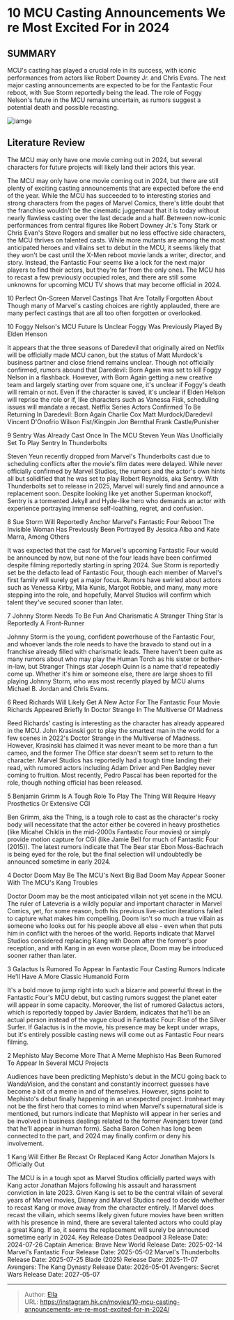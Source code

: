 # 10 MCU Casting Announcements We re Most Excited For in 2024


## SUMMARY 


 MCU&#39;s casting has played a crucial role in its success, with iconic performances from actors like Robert Downey Jr. and Chris Evans. 
 The next major casting announcements are expected to be for the Fantastic Four reboot, with Sue Storm reportedly being the lead. 
 The role of Foggy Nelson&#39;s future in the MCU remains uncertain, as rumors suggest a potential death and possible recasting. 

![iamge](https://static1.srcdn.com/wordpress/wp-content/uploads/2024/01/reed-richards-from-doctor-strange-2-and-marvel-comics-art-of-galactus-and-mephisto.jpg)

## Literature Review

The MCU may only have one movie coming out in 2024, but several characters for future projects will likely land their actors this year.




The MCU may only have one movie coming out in 2024, but there are still plenty of exciting casting announcements that are expected before the end of the year. While the MCU has succeeded to to interesting stories and strong characters from the pages of Marvel Comics, there&#39;s little doubt that the franchise wouldn&#39;t be the cinematic juggernaut that it is today without nearly flawless casting over the last decade and a half. Between now-iconic performances from central figures like Robert Downey Jr.&#39;s Tony Stark or Chris Evan&#39;s Steve Rogers and smaller but no less effective side characters, the MCU thrives on talented casts.
While more mutants are among the most anticipated heroes and villains set to debut in the MCU, it seems likely that they won&#39;t be cast until the X-Men reboot movie lands a writer, director, and story. Instead, the Fantastic Four seems like a lock for the next major players to find their actors, but they&#39;re far from the only ones. The MCU has to recast a few previously occupied roles, and there are still some unknowns for upcoming MCU TV shows that may become official in 2024.
            
 
 10 Perfect On-Screen Marvel Castings That Are Totally Forgotten About 
Though many of Marvel&#39;s casting choices are rightly applauded, there are many perfect castings that are all too often forgotten or overlooked.












 








 10  Foggy Nelson&#39;s MCU Future Is Unclear 
Foggy Was Previously Played By Elden Henson
        

It appears that the three seasons of Daredevil that originally aired on Netflix will be officially made MCU canon, but the status of Matt Murdock&#39;s business partner and close friend remains unclear. Though not officially confirmed, rumors abound that Daredevil: Born Again was set to kill Foggy Nelson in a flashback. However, with Born Again getting a new creative team and largely starting over from square one, it&#39;s unclear if Foggy&#39;s death will remain or not. Even if the character is saved, it&#39;s unclear if Elden Helson will reprise the role or if, like characters such as Vanessa Fisk, scheduling issues will mandate a recast.
  Netflix Series Actors Confirmed To Be Returning In Daredevil: Born Again      Charlie Cox   Matt Murdock/Daredevil    Vincent D&#39;Onofrio   Wilson Fist/Kingpin    Jon Bernthal   Frank Castle/Punisher    





 9  Sentry Was Already Cast Once In The MCU 
Steven Yeun Was Unofficially Set To Play Sentry In Thunderbolts
        

Steven Yeun recently dropped from Marvel&#39;s Thunderbolts cast due to scheduling conflicts after the movie&#39;s film dates were delayed. While never officially confirmed by Marvel Studios, the rumors and the actor&#39;s own hints all but solidified that he was set to play Robert Reynolds, aka Sentry. With Thunderbolts set to release in 2025, Marvel will surely find and announce a replacement soon. Despite looking like yet another Superman knockoff, Sentry is a tormented Jekyll and Hyde-like hero who demands an actor with experience portraying immense self-loathing, regret, and confusion.





 8  Sue Storm Will Reportedly Anchor Marvel&#39;s Fantastic Four Reboot 
The Invisible Woman Has Previously Been Portrayed By Jessica Alba and Kate Marra, Among Others
        

It was expected that the cast for Marvel&#39;s upcoming Fantastic Four would be announced by now, but none of the four leads have been confirmed despite filming reportedly starting in spring 2024. Sue Storm is reportedly set be the defacto lead of Fantastic Four, though each member of Marvel&#39;s first family will surely get a major focus. Rumors have swirled about actors such as Venessa Kirby, Mila Kunis, Margot Robbie, and many, many more stepping into the role, and hopefully, Marvel Studios will confirm which talent they&#39;ve secured sooner than later.





 7  Johnny Storm Needs To Be Fun And Charismatic 
A Stranger Thing Star Is Reportedly A Front-Runner
        

Johnny Storm is the young, confident powerhouse of the Fantastic Four, and whoever lands the role needs to have the bravado to stand out in a franchise already filled with charismatic leads. There haven&#39;t been quite as many rumors about who may play the Human Torch as his sister or bother-in-law, but Stranger Things star Joseph Quinn is a name that&#39;d repeatedly come up. Whether it&#39;s him or someone else, there are large shoes to fill playing Johnny Storm, who was most recently played by MCU alums Michael B. Jordan and Chris Evans.





 6  Reed Richards Will Likely Get A New Actor For The Fantastic Four Movie 
Richards Appeared Briefly In Doctor Strange In The Multiverse Of Madness


 







Reed Richards&#39; casting is interesting as the character has already appeared in the MCU. John Krasinski got to play the smartest man in the world for a few scenes in 2022&#39;s Doctor Strange in the Multiverse of Madness. However, Krasinski has claimed it was never meant to be more than a fun cameo, and the former The Office star doesn&#39;t seem set to return to the character. Marvel Studios has reportedly had a tough time landing their read, with rumored actors including Adam Driver and Pen Badgley never coming to fruition. Most recently, Pedro Pascal has been reported for the role, though nothing official has been released.





 5  Benjamin Grimm Is A Tough Role To Play 
The Thing Will Require Heavy Prosthetics Or Extensive CGI
        

Ben Grimm, aka the Thing, is a tough role to cast as the character&#39;s rocky body will necessitate that the actor either be covered in heavy prosthetics (like Micahel Chiklis in the mid-2000s Fantastic Four movies) or simply provide motion capture for CGI (like Jamie Bell for much of Fantastic Four (2015)). The latest rumors indicate that The Bear star Ebon Moss-Bachrach is being eyed for the role, but the final selection will undoubtedly be announced sometime in early 2024.





 4  Doctor Doom May Be The MCU&#39;s Next Big Bad 
Doom May Appear Sooner With The MCU&#39;s Kang Troubles
        

Doctor Doom may be the most anticipated villain not yet scene in the MCU. The ruler of Lateveria is a wildly popular and important character in Marvel Comics, yet, for some reason, both his previous live-action iterations failed to capture what makes him compelling. Doom isn&#39;t so much a true villain as someone who looks out for his people above all else - even when that puts him in conflict with the heroes of the world. Reports indicate that Marvel Studios considered replacing Kang with Doom after the former&#39;s poor reception, and with Kang in an even worse place, Doom may be introduced sooner rather than later.





 3  Galactus Is Rumored To Appear In Fantastic Four 
Casting Rumors Indicate He&#39;ll Have A More Classic Humanoid Form


 







It&#39;s a bold move to jump right into such a bizarre and powerful threat in the Fantastic Four&#39;s MCU debut, but casting rumors suggest the planet eater will appear in some capacity. Moreover, the list of rumored Galactus actors, which is reportedly topped by Javier Bardem, indicates that he&#39;ll be an actual person instead of the vague cloud in Fantastic Four: Rise of the Silver Surfer. If Galactus is in the movie, his presence may be kept under wraps, but it&#39;s entirely possible casting news will come out as Fantastic Four nears filming.





 2  Mephisto May Become More That A Meme 
Mephisto Has Been Rumored To Appear In Several MCU Projects
        

Audiences have been predicting Mephisto&#39;s debut in the MCU going back to WandaVision, and the constant and constantly incorrect guesses have become a bit of a meme in and of themselves. However, signs point to Mephisto&#39;s debut finally happening in an unexpected project. Ironheart may not be the first hero that comes to mind when Marvel&#39;s supernatural side is mentioned, but rumors indicate that Mephisto will appear in her series and be involved in business dealings related to the former Avengers tower (and that he&#39;ll appear in human form). Sacha Baron Cohen has long been connected to the part, and 2024 may finally confirm or deny his involvement.





 1  Kang Will Either Be Recast Or Replaced 
Kang Actor Jonathan Majors Is Officially Out


 







The MCU is in a tough spot as Marvel Studios officially parted ways with Kang actor Jonathan Majors following his assault and harassment conviction in late 2023. Given Kang is set to be the central villain of several years of Marvel movies, Disney and Marvel Studios need to decide whether to recast Kang or move away from the character entirely. If Marvel does recast the villain, which seems likely given future movies have been written with his presence in mind, there are several talented actors who could play a great Kang. If so, it seems the replacement will surely be announced sometime early in 2024.
   Key Release Dates             Deadpool 3 Release Date: 2024-07-26                   Captain America: Brave New World Release Date: 2025-02-14                  Marvel&#39;s Fantastic Four Release Date: 2025-05-02                  Marvel&#39;s Thunderbolts Release Date: 2025-07-25                  Blade (2025) Release Date: 2025-11-07                  Avengers: The Kang Dynasty  Release Date: 2026-05-01                   Avengers: Secret Wars Release Date: 2027-05-07      

---

> Author: [Ella](https://instagram.hk.cn/)  
> URL: https://instagram.hk.cn/movies/10-mcu-casting-announcements-we-re-most-excited-for-in-2024/  

